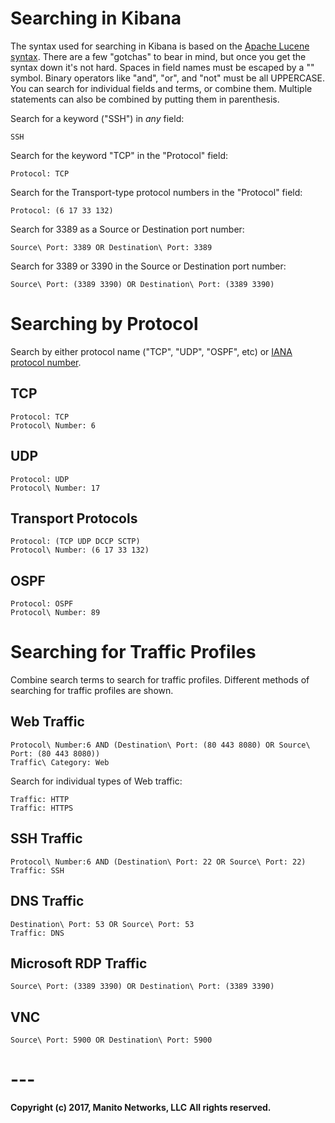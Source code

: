 # Searching in Kibana
The syntax used for searching in Kibana is based on the [Apache Lucene syntax](http://lucene.apache.org/core/3_5_0/queryparsersyntax.html). There are a few "gotchas" to bear in mind, but once you get the syntax down it's not hard. Spaces in field names must be escaped by a "\" symbol. Binary operators like "and", "or", and "not" must be all UPPERCASE. You can search for individual fields and terms, or combine them. Multiple statements can also be combined by putting them in parenthesis. 

Search for a keyword ("SSH") in _any_ field:
```
SSH
```

Search for the keyword "TCP" in the "Protocol" field:
```
Protocol: TCP
```

Search for the Transport-type protocol numbers in the "Protocol" field:
```
Protocol: (6 17 33 132)
```

Search for 3389 as a Source or Destination port number:
```
Source\ Port: 3389 OR Destination\ Port: 3389
```

Search for 3389 or 3390 in the Source or Destination port number:
```
Source\ Port: (3389 3390) OR Destination\ Port: (3389 3390)
```

# Searching by Protocol
Search by either protocol name ("TCP", "UDP", "OSPF", etc) or [IANA protocol number](http://www.iana.org/assignments/protocol-numbers/protocol-numbers.xhtml).

## TCP
```
Protocol: TCP
Protocol\ Number: 6
```

## UDP
```
Protocol: UDP
Protocol\ Number: 17
```

## Transport Protocols
```
Protocol: (TCP UDP DCCP SCTP)
Protocol\ Number: (6 17 33 132)
```

## OSPF
```
Protocol: OSPF
Protocol\ Number: 89
```

# Searching for Traffic Profiles
Combine search terms to search for traffic profiles. Different methods of searching for traffic profiles are shown.

## Web Traffic
```
Protocol\ Number:6 AND (Destination\ Port: (80 443 8080) OR Source\ Port: (80 443 8080))
Traffic\ Category: Web
```

Search for individual types of Web traffic:
```
Traffic: HTTP
Traffic: HTTPS
```

## SSH Traffic
```
Protocol\ Number:6 AND (Destination\ Port: 22 OR Source\ Port: 22)
Traffic: SSH
```

## DNS Traffic
```
Destination\ Port: 53 OR Source\ Port: 53
Traffic: DNS
```

## Microsoft RDP Traffic
```
Source\ Port: (3389 3390) OR Destination\ Port: (3389 3390)
```

## VNC
```
Source\ Port: 5900 OR Destination\ Port: 5900
```

# ---
**Copyright (c) 2017, Manito Networks, LLC**
**All rights reserved.**